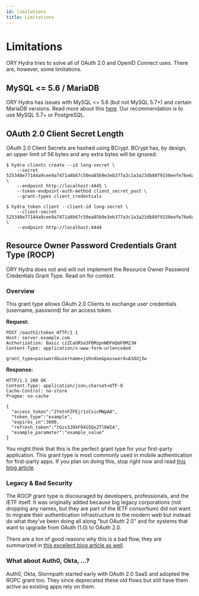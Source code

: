 ```yaml
---
id: limitations
title: Limitations
---
```


# Limitations

ORY Hydra tries to solve all of OAuth 2.0 and OpenID Connect uses. There are, however, some limitations.

<!-- toc -->

## MySQL <= 5.6 / MariaDB

ORY Hydra has issues with MySQL <= 5.6 (but not MySQL 5.7+) and certain MariaDB versions. Read more about this [here](https://github.com/ory/hydra/issues/377).
Our recommendation is to use MySQL 5.7+ or PostgreSQL.

## OAuth 2.0 Client Secret Length

OAuth 2.0 Client Secrets are hashed using BCrypt. BCrypt has, by design, an upper limit of 56 bytes and any extra bytes
will be ignored:

```
$ hydra clients create --id long-secret \
	--secret 525348e77144a9cee9a7471a8b67c50ea85b9e3eb377a3c1a3a23db88f9150eefe76e6a339fdbc62b817595f53d72549d9ebe36438f8c2619846b963e9f43a94 \
	--endpoint http://localhost:4445 \
	--token-endpoint-auth-method client_secret_post \
	--grant-types client_credentials

$ hydra token client --client-id long-secret \
	--client-secret 525348e77144a9cee9a7471a8b67c50ea85b9e3eb377a3c1a3a23db88f9150eefe76e6a3 \
	--endpoint http://localhost:4444
```

## Resource Owner Password Credentials Grant Type (ROCP)

ORY Hydra does not and will not implement the Resource Owner Password Credentials Grant Type. Read on for context.

### Overview

This grant type allows OAuth 2.0 Clients to exchange user credentials (username, password) for an access token.

**Request:**

```
POST /oauth2/token HTTP/1.1
Host: server.example.com
Authorization: Basic czZCaGRSa3F0MzpnWDFmQmF0M2JW
Content-Type: application/x-www-form-urlencoded

grant_type=password&username=johndoe&password=A3ddj3w
```

**Response:**

```
HTTP/1.1 200 OK
Content-Type: application/json;charset=UTF-8
Cache-Control: no-store
Pragma: no-cache

{
  "access_token":"2YotnFZFEjr1zCsicMWpAA",
  "token_type":"example",
  "expires_in":3600,
  "refresh_token":"tGzv3JOkF0XG5Qx2TlKWIA",
  "example_parameter":"example_value"
}
```

You might think that this is the perfect grant type for your first-party application. This grant type is most commonly
used in mobile authentication for first-party apps. If you plan on doing this, stop right now and read
[this blog article](https://www.ory.sh/oauth2-for-mobile-app-spa-browser).

### Legacy & Bad Security

The ROCP grant type is discouraged by developers, professionals, and the IETF itself. It was originally added because
big legacy corporations (not dropping any names, but they are part of the IETF consortium) did not want to migrate their authentication
infrastructure to the modern web but instead do what they've been doing all along "but OAuth 2.0" and for systems that
want to upgrade from OAuth (1.0) to OAuth 2.0.

There are a ton of good reasons why this is a bad flow, they are summarized in
[this excellent blog article as well](https://www.scottbrady91.com/OAuth/Why-the-Resource-Owner-Password-Credentials-Grant-Type-is-not-Authentication-nor-Suitable-for-Modern-Applications).

### What about Auth0, Okta, ...?

Auth0, Okta, Stormpath started early with OAuth 2.0 SaaS and adopted the ROPC grant too. They since deprecated these
old flows but still have them active as existing apps rely on them.
